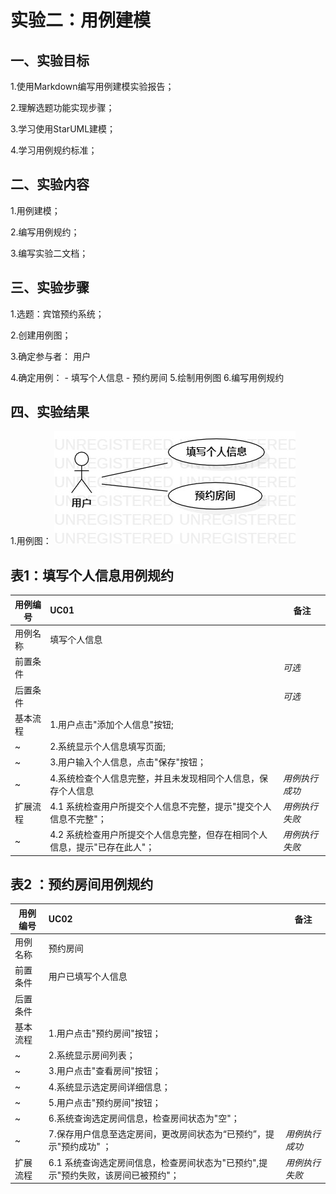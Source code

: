 # 实验二：用例建模

## 一、实验目标

1.使用Markdown编写用例建模实验报告；

2.理解选题功能实现步骤；

3.学习使用StarUML建模；

4.学习用例规约标准；


## 二、实验内容

1.用例建模；

2.编写用例规约；

3.编写实验二文档；


## 三、实验步骤

1.选题：宾馆预约系统；

2.创建用例图；

3.确定参与者：  用户

4.确定用例：
  	  - 填写个人信息
      - 预约房间
5.绘制用例图
6.编写用例规约

## 四、实验结果

1.用例图：
![用例图](./lab2UseCase.jpg)

## 表1：填写个人信息用例规约

用例编号 | UC01 | 备注
-|:-|-
用例名称 | 填写个人信息 |
前置条件 | | *可选*
后置条件 | | *可选*
基本流程 | 1.用户点击"添加个人信息"按钮; | 
~| 2.系统显示个人信息填写页面; |
~| 3.用户输入个人信息，点击"保存"按钮；|
~| 4.系统检查个人信息完整，并且未发现相同个人信息，保存个人信息 | *用例执行成功*
扩展流程 |4.1 系统检查用户所提交个人信息不完整，提示"提交个人信息不完整"；|*用例执行失败*
~ | 4.2 系统检查用户所提交个人信息完整，但存在相同个人信息，提示"已存在此人"；| *用例执行失败*

## 表2 ：预约房间用例规约

用例编号 | UC02 |备注
-|:-|-
用例名称 | 预约房间 |
前置条件 | 用户已填写个人信息 |
后置条件 | |
基本流程 |1.用户点击"预约房间"按钮；|
~| 2.系统显示房间列表；|
~| 3.用户点击"查看房间"按钮； |
~| 4.系统显示选定房间详细信息； |
~| 5.用户点击"预约房间"按钮； |
~| 6.系统查询选定房间信息，检查房间状态为"空"；|
~| 7.保存用户信息至选定房间，更改房间状态为“已预约”，提示"预约成功" ；|*用例执行成功*
扩展流程 | 6.1 系统查询选定房间信息，检查房间状态为"已预约",提示"预约失败，该房间已被预约"； | *用例执行失败*
